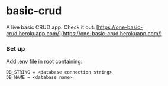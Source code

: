 # basic-crud
A live basic CRUD app.
Check it out: [https://one-basic-crud.herokuapp.com/](https://one-basic-crud.herokuapp.com/)

### Set up
Add .env file in root containing:

    DB_STRING = <database connection string>
    DB_NAME = <database name>
